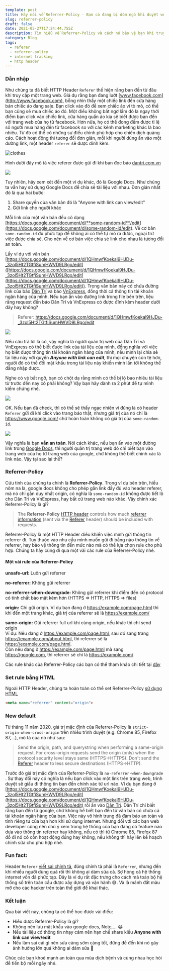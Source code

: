 ```yaml
---
template: post
title: Hãy nói về Referrer-Policy - Bạn có đang bị dòm ngó khi duyệt web không?
slug: referrer-policy
draft: false
date: 2021-05-27T17:24:44.755Z
description: Tìm hiểu về Referrer-Policy và cách nó bảo vệ bạn khi truy cập internet
category: Blog
tags:
  - referer
  - referrer-policy
  - internet tracking
  - http header
---
```

### Dẫn nhập

Như chúng ta đã biết HTTP Header `Referer` thể hiện rằng bạn đến từ đâu khi truy cập một trang web. Giả dụ rằng bạn đang lướt [www.facebook.com](http://www.facebook.com), bỗng nhìn thấy một chiếc link đến cửa hàng bán chiếc áo đang sale. Bạn click vào đó để xem chiếc áo vì tò mò, có thể bạn cũng sẽ mua chiếc áo đó. Một điều không bất ngờ lắm đó là ngay thời điểm bạn click vào chiếc link, cửa hàng quần áo kia sẽ biết được bạn đến với trang web của họ từ facebook. Hơn nữa, họ có thể đong đếm được tỉ lệ số người mua hàng đến từ facebook so với các kênh marketing khác là bao nhiêu. Từ đó có thể có những sự điều chỉnh phù hợp cho chiến dịch quảng cáo. Cách hoạt động thì tương đối đơn giản, mỗi khi người dùng ấn vào một đường link, một header `referer` sẽ được đính kèm.

![clothes](https://images.unsplash.com/photo-1489987707025-afc232f7ea0f?ixid=MnwxMjA3fDB8MHxwaG90by1wYWdlfHx8fGVufDB8fHx8&ixlib=rb-1.2.1&auto=format&fit=crop&w=2100&q=80 "Lướt web thấy áo đẹp")

Hình dưới đây mô tả việc referer được gửi đi khi bạn đọc báo [dantri.com.vn](http://dantri.com.vn)

![](/media/referer-dantri.jpg)

Tuy nhiên, hãy xem xét đến một ví dụ khác, đó là Google Docs. Như chúng ta vẫn hay sử dụng Google Docs để chia sẻ tài liệu với nhau. Đơn giản nhất đó là qua hai bước:

1. Share quyền của văn bản đó là "Anyone with link can view/edit"
2. Gửi link cho người khác

Mỗi link của một văn bản đều có dạng [https://docs.google.com/document/d/**some-random-id**/edit](https://docs.google.com/document/d/some-random-id/edit). Về cơ bản `some-random-id` đủ phức tạp để không ai có thể tự mò ra được, ngoại trừ việc được chia sẻ. Cho nên về cơ bản việc chia sẻ link cho nhau là tương đối an toàn.

Lấy ví dụ với văn bản [https://docs.google.com/document/d/1QHmwfKoekal9HJDu-_3zol5Ht2TGtfiSumHWVD9LRgo/edit]([https://docs.google.com/document/d/1QHmwfKoekal9HJDu-_3zol5Ht2TGtfiSumHWVD9LRgo/edit](https://docs.google.com/document/d/1QHmwfKoekal9HJDu-_3zol5Ht2TGtfiSumHWVD9LRgo/edit)). Trong văn bản này có chứa đường link của báo [Dân Trí](https://dantri.com.vn/) và báo [VnExpress](https://vnexpress.net/), đồng thời cả thông tin tài khoản ngân hàng của mình. Nếu bạn ấn vào đường link trong file bên trên, liệu rằng request đến báo Dân Trí và VnExpress có được đính kèm header dưới đây hay không?

> Referer: https://docs.google.com/document/d/1QHmwfKoekal9HJDu-_3zol5Ht2TGtfiSumHWVD9LRgo/edit 

![](/media/screenshot-2021-05-28-at-00.34.05.png)


Nếu câu trả lời là có, vậy nghĩa là người quản trị web của Dân Trí và VnExpress có thể biết được link của tài liệu của mình, đồng nghĩa với việc họ biết được thông tin tài khoản ngân hàng của mình, nếu mình lại chia sẻ tài liệu này với quyền ***Anyone with link can edit***, thì mọi chuyện còn tệ hơn, người đó có thể đổi mật khẩu trong tài liệu này khiến mình lần tới không thể đăng nhập được.

Nghe có vẻ bất ngờ, bạn có chột dạ rằng mình có thể bị lộ bao nhiêu tài liệu từ trước đến nay có phải không? Vậy bạn hãy dành ra 2 phút để tự mình kiểm chứng nhé.

![](/media/eternity.jpg)

OK. Nếu bạn đã check, thì có thể sẽ thấy ngạc nhiên vì đúng là có header `Referer` gửi đi khi click vào trang báo thật, nhưng giá trị của nó chỉ là <https://www.google.com/> chứ hoàn toàn không có giá trị của `some-random-id`. 

![](/media/dantri-header.png)

Vậy nghĩa là bạn **vẫn an toàn**. Nói cách khác, nếu bạn ấn vào một đường link trong [Google Docs](https://docs.google.com/), thì người quản trị trang web đó chỉ biết bạn vào trang web của họ từ trang web của google, chứ không thể biết chính xác là link nào. Vậy tại sao lại thế?

### Referrer-Policy

Cứu tinh của chúng ta chính là **Referrer-Policy**. Trong ví dụ bên trên, hiểu nôm na là, google docs không cho phép gắn link đầy đủ vào header referer, mà nó chỉ gắn duy nhất origin, có nghĩa là `some-random-id` không được tiết lộ cho Dân Trí và VnExpress, hay bất cứ trang web nào khác. Vậy chính xác Referrer-Policy là gì?

> The **Referrer-Policy** [HTTP header](https://developer.mozilla.org/en-US/docs/Glossary/HTTP_header) controls how much [referrer information](https://developer.mozilla.org/en-US/docs/Web/Security/Referer_header:_privacy_and_security_concerns) (sent via the [Referer](https://developer.mozilla.org/en-US/docs/Web/HTTP/Headers/Referer) header) should be included with requests.

Referrer-Policy là một HTTP Header điều khiển việc mình gửi thông tin referrer đi. Tuỳ thuộc vào nhu cầu mình muốn gửi đi bằng nào thông tin về referrer, hay bảo vệ thông tin đến mức nào mà có thể lựa chọn rule cho phù hợp. Chúng ta hãy cùng đi qua một vài các rule của Referrer-Policy nhé.

#### Một vài rule của Referrer-Policy

**unsafe-url:** Luôn gửi referrer

**no-referrer:** Không gửi referrer

**no-referrer-when-downgrade:** Không gửi referrer khi điểm đến có protocol có tính chất bảo mật kém hơn (HTTPS => HTTP, HTTPS => files)

**origin:** Chỉ gửi origin. Ví dụ bạn đang ở <https://example.com/page.html> thì khi đến một trang khác, giá trị của referrer sẽ là <https://example.com/>

**same-origin:** Gửi referrer full url khi cùng origin, nếu khác thì chỉ send origin\
Ví dụ: Nếu đang ở <https://example.com/page.html>, sau đó sang trang <https://example.com/about.html>, thì referrer sẽ là <https://example.com/page.html>. \
Còn nếu đang ở <https://example.com/page.html> mà sang <https://google.com>, thì referrer sẽ chỉ là https://example.com/

Các rule khác của Referrer-Policy các bạn có thể tham khảo chi tiết tại [đây](https://developer.mozilla.org/en-US/docs/Web/HTTP/Headers/Referrer-Policy#directives)

### Set rule bằng HTML

Ngoài HTTP Header, chúng ta hoàn toàn có thể set Referrer-Policy [sử dụng HTML](https://developer.mozilla.org/en-US/docs/Web/HTTP/Headers/Referrer-Policy#integration_with_html)

```html
<meta name="referrer" content="origin">
```

### New default

Từ tháng 11 năm 2020, giá trị mặc định của Referrer-Policy là `strict-origin-when-cross-origin` trên nhiều trình duyệt (e.g: Chrome 85, Firefox 87,…), mô tả của nó như sau:

> Send the origin, path, and querystring when performing a same-origin request. For cross-origin requests send the origin (only) when the protocol security level stays same (HTTPS→HTTPS). Don't send the [Referer](https://developer.mozilla.org/en-US/docs/Web/HTTP/Headers/Referer) header to less secure destinations (HTTPS→HTTP).

Trước đó giá trị mặc định của Referrer-Policy là `no-referrer-when-downgrade` . Sự thay đổi này có nghĩa là nếu bạn click vào một link trên trang web, trình duyệt sẽ giấu đi thông tin bạn đến chính xác từ url nào. Ví dụ bạn đang ở [https://docs.google.com/document/d/1QHmwfKoekal9HJDu-_3zol5Ht2TGtfiSumHWVD9LRgo/edit](https://docs.google.com/document/d/1QHmwfKoekal9HJDu-_3zol5Ht2TGtfiSumHWVD9LRgo/edit) rồi ấn vào [Dân Trí](https://dantri.com.vn/). Dân Trí chỉ biết rằng bạn đến từ google, chứ không hề biết bạn đến từ văn bản có chứa cả tài khoản ngân hàng của bạn. Việc này vô hình trung đã đảm bảo an toàn và tính riêng tư của bạn hơn khi sử dụng internet. Nhưng đối với các bạn web developer cũng nên chú ý xem trong hệ thống của bạn đang có feature nào dựa vào thông tin referrer hay không, nếu có thì từ Chrome 85, Firefox 87 đổ đi nó có còn hoạt động đúng hay không, nếu không thì hãy lên kế hoạch chỉnh sửa cho phù hợp nhé.

### Fun fact:

Header `Referer` [viết sai chính tả](https://stackoverflow.com/questions/3087626/was-the-misspelling-of-the-http-field-name-referer-intentional), đúng chính tả phải là `Referrer`, nhưng đến khi nhiều người dùng quá rồi thì không ai dám sửa cả. Sợ hỏng cả hệ thống internet vốn đã phức tạp. Đây là ví dụ rất đặc trưng cho cách mà toàn bộ hệ thống số trên toàn cầu được xây dựng và vận hành 😅. Và là mảnh đất màu mỡ cho các hacker trên toàn thế giới để khai thác.

### Kết luận

Qua bài viết này, chúng ta có thể học được vài điều:

* Hiểu được Referrer-Policy là gì?
* Không nên lưu mật khẩu vào google docs, Note,… 😂
* Nếu tài liệu có thông tin nhạy cảm nên hạn chế share kiểu **Anyone with link can view/edit**
* Nếu làm sai cái gì nên sửa càng sớm càng tốt, đừng để đến khi nó gây ảnh hưởng lớn quá không ai dám sửa 🙈

Chúc các bạn khoẻ mạnh an toàn qua mùa dịch bệnh và cùng nhau học hỏi để tiến bộ mỗi ngày nhé.